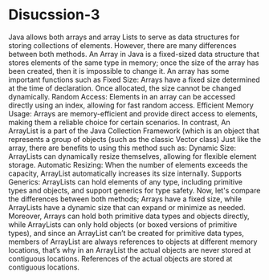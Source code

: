 # Disucssion-3

Java allows both arrays and array Lists to serve as data structures for storing collections of elements. However, there are many differences between both methods. 
An Array in Java is a fixed-sized data structure that stores elements of the same type in memory; once the size of the array has been created, then it is impossible to change it. An array has some important functions such as
Fixed Size: Arrays have a fixed size determined at the time of declaration. Once allocated, the size cannot be changed dynamically.
Random Access: Elements in an array can be accessed directly using an index, allowing for fast random access.
Efficient Memory Usage: Arrays are memory-efficient and provide direct access to elements, making them a reliable choice for certain scenarios.
In contrast, An ArrayList is a part of the Java Collection Framework (which is an object that represents a group of objects (such as the classic Vector class) Just like the array, there are benefits to using this method such as:
Dynamic Size: ArrayLists can dynamically resize themselves, allowing for flexible element storage.
Automatic Resizing: When the number of elements exceeds the capacity, ArrayList automatically increases its size internally.
Supports Generics: ArrayLists can hold elements of any type, including primitive types and objects, and support generics for type safety.
Now, let's compare the differences between both methods; Arrays have a fixed size, while ArrayLists have a dynamic size that can expand or minimize as needed. 
Moreover, Arrays can hold both primitive data types and objects directly, while ArrayLists can only hold objects (or boxed versions of primitive types), and since an ArrayList can’t be created for primitive data types, members of ArrayList are always references to objects at different memory locations, that’s why in an ArrayList the actual objects are never stored at contiguous locations. References of the actual objects are stored at contiguous locations.
